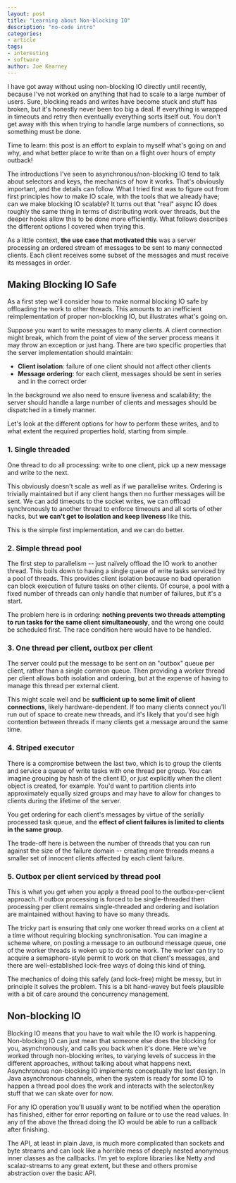 ```yaml
---
layout: post
title: "Learning about Non-blocking IO"
description: "no-code intro"
categories:
- article
tags:
- interesting
- software
author: Joe Kearney
---
```


I have got away without using non-blocking IO directly until recently, because I've not worked on anything that had to scale to a large number of users. Sure, blocking reads and writes have become stuck and stuff has broken, but it's honestly never been too big a deal. If everything is wrapped in timeouts and retry then eventually everything sorts itself out. You don't get away with this when trying to handle large numbers of connections, so something must be done.

Time to learn: this post is an effort to explain to myself what's going on and why, and what better place to write than on a flight over hours of empty outback!

The introductions I've seen to asynchronous/non-blocking IO tend to talk about selectors and keys, the mechanics of how it works. That's obviously important, and the details can follow. What I tried first was to figure out from first principles how to make IO scale, with the tools that we already have; can we make blocking IO scalable? It turns out that "real" async IO does roughly the same thing in terms of distributing work over threads, but the deeper hooks allow this to be done more efficiently. What follows describes the different options I covered when trying this.

As a little context, **the use case that motivated this** was a server processing an ordered stream of messages to be sent to many connected clients. Each client receives some subset of the messages and must receive its messages in order.

## Making Blocking IO Safe

As a first step we'll consider how to make normal blocking IO safe by offloading the work to other threads. This amounts to an inefficient reimplementation of proper non-blocking IO, but illustrates what's going on.

Suppose you want to write messages to many clients. A client connection might break, which from the point of view of the server process means it may throw an exception or just hang. There are two specific properties that the server implementation should maintain:

* **Client isolation**: failure of one client should not affect other clients
* **Message ordering**: for each client, messages should be sent in series and in the correct order

In the background we also need to ensure liveness and scalability; the server should handle a large number of clients and messages should be dispatched in a timely manner.

Let's look at the different options for how to perform these writes, and to what extent the required properties hold, starting from simple.

### 1. Single threaded
One thread to do all processing: write to one client, pick up a new message and write to the next.

This obviously doesn't scale as well as if we parallelise writes. Ordering is trivially maintained but if any client hangs then no further messages will be sent. We can add timeouts to the socket writes, we can offload synchronously to another thread to enforce timeouts and all sorts of other hacks, but **we can't get to isolation and keep liveness** like this.

This is the simple first implementation, and we can do better.

### 2. Simple thread pool
The first step to parallelism -- just naïvely offload the IO work to another thread. This boils down to having a single queue of write tasks serviced by a pool of threads. This provides client isolation because no bad operation can block execution of future tasks on other clients. Of course, a pool with a fixed number of threads can only handle that number of failures, but it's a start.

The problem here is in ordering: **nothing prevents two threads attempting to run tasks for the same client simultaneously**, and the wrong one could be scheduled first. The race condition here would have to be handled.

### 3. One thread per client, outbox per client
The server could put the message to be sent on an "outbox" queue per client, rather than a single common queue. Then providing a worker thread per client allows both isolation and ordering, but at the expense of having to manage this thread per external client.

This might scale well and be **sufficient up to some limit of client connections**, likely hardware-dependent. If too many clients connect you'll run out of space to create new threads, and it's likely that you'd see high contention between threads if many clients get a message around the same time.

### 4. Striped executor
There is a compromise between the last two, which is to group the clients and service a queue of write tasks with one thread per group. You can imagine grouping by hash of the client ID, or just explicitly when the client object is created, for example. You'd want to partition clients into approximately equally sized groups and may have to allow for changes to clients during the lifetime of the server.

You get ordering for each client's messages by virtue of the serially processed task queue, and the **effect of client failures is limited to clients in the same group**.

The trade-off here is between the number of threads that you can run against the size of the failure domain -- creating more threads means a smaller set of innocent clients affected by each client failure.

### 5. Outbox per client serviced by thread pool
This is what you get when you apply a thread pool to the outbox-per-client approach. If outbox processing is forced to be single-threaded then processing per client remains single-threaded and ordering and isolation are maintained without having to have so many threads.

The tricky part is ensuring that only one worker thread works on a client at a time without requiring blocking synchronisation. You can imagine a scheme where, on posting a message to an outbound message queue, one of the worker threads is woken up to do some work. The worker can try to acquire a semaphore-style permit to work on that client's messages, and there are well-established lock-free ways of doing this kind of thing.

The mechanics of doing this safely (and lock-free) might be messy, but in principle it solves the problem. This is a bit hand-wavey but feels plausible with a bit of care around the concurrency management.

## Non-blocking IO

Blocking IO means that you have to wait while the IO work is happening. Non-blocking IO can just mean that someone else does the blocking for you, asynchronously, and calls you back when it's done. Here we've worked through non-blocking writes, to varying levels of success in the different approaches, without talking about what happens next. Asynchronous non-blocking IO implements conceptually the last design. In Java asynchronous channels, when the system is ready for some IO to happen a thread pool does the work and interacts with the selector/key stuff that we can skate over for now.

For any IO operation you'll usually want to be notified when the operation has finished, either for error reporting on failure or to use the read values. In any of the above the thread doing the IO would be able to run a callback after finishing.

The API, at least in plain Java, is much more complicated than sockets and byte streams and can look like a horrible mess of deeply nested anonymous inner classes as the callbacks. I'm yet to explore libraries like Netty and scalaz-streams to any great extent, but these and others promise abstraction over the basic API.
